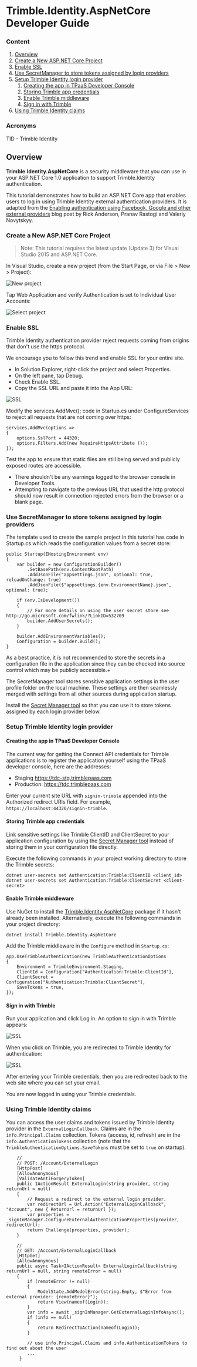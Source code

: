 # Trimble.Identity.AspNetCore Developer Guide

### Content

1. [Overview](#overview)
2. [Create a New ASP.NET Core Project](#create)
3. [Enable SSL](#ssl)
4. [Use SecretManager to store tokens assigned by login providers](#SecretManager)
5. [Setup Trimble Identity login provider](#provider)
	1. [Creating the app in TPaaS Developer Console](#tdc)
	2. [Storing Trimble app credentials](#appcreds)
	3. [Enable Trimble middleware](#middleware)
	4. [Sign in with Trimble](#signin)
6. [Using Trimble Identity claims](#claims)

### Acronyms

TID - Trimble Identity

## <a name="overview">Overview</a>

**Trimble.Identity.AspNetCore** is a security middleware that you can use in your ASP.NET Core 1.0 application to support Trimble.Identity authentication.

This tutorial demonstrates how to build an ASP.NET Core app that enables users to log in using Trimble Identity external authentication providers. It is adapted from the [Enabling authentication using Facebook, Google and other external providers](https://docs.microsoft.com/en-us/aspnet/core/security/authentication/sociallogins) blog post by Rick Anderson, Pranav Rastogi and Valeriy Novytskyy. 

### <a name="create">Create a New ASP.NET Core Project</a>

> Note: This tutorial requires the latest update (Update 3) for Visual Studio 2015 and ASP.NET Core.

In Visual Studio, create a new project (from the Start Page, or via File > New > Project):

![New project](images/new-project.png)

Tap Web Application and verify Authentication is set to Individual User Accounts:

![Select project](images/select-project.png)

### <a name="ssl">Enable SSL</a>

Trimble Identity authentication provider reject requests coming from origins that don't use the https protocol.

We encourage you to follow this trend and enable SSL for your entire site.

- In Solution Explorer, right-click the project and select Properties.
- On the left pane, tap Debug.
- Check Enable SSL.
- Copy the SSL URL and paste it into the App URL:

![SSL](images/ssl.png)

Modify the services.AddMvc(); code in Startup.cs under ConfigureServices to reject all requests that are not coming over https:

	services.AddMvc(options =>
	{
	    options.SslPort = 44320;
	    options.Filters.Add(new RequireHttpsAttribute ());
	});

Test the app to ensure that static files are still being served and publicly exposed routes are accessible.

- There shouldn't be any warnings logged to the browser console in Developer Tools.
- Attempting to navigate to the previous URL that used the http protocol should now result in connection rejected errors from the browser or a blank page.

### <a name="SecretManager">Use SecretManager to store tokens assigned by login providers</a>

The template used to create the sample project in this tutorial has code in Startup.cs which reads the configuration values from a secret store:

	public Startup(IHostingEnvironment env)
	{
	    var builder = new ConfigurationBuilder()
	        .SetBasePath(env.ContentRootPath)
	        .AddJsonFile("appsettings.json", optional: true, reloadOnChange: true)
	        .AddJsonFile($"appsettings.{env.EnvironmentName}.json", optional: true);
	
	    if (env.IsDevelopment())
	    {
	        // For more details on using the user secret store see http://go.microsoft.com/fwlink/?LinkID=532709
	        builder.AddUserSecrets();
	    }
	
	    builder.AddEnvironmentVariables();
	    Configuration = builder.Build();
	}

As a best practice, it is not recommended to store the secrets in a configuration file in the application since they can be checked into source control which may be publicly accessible.+

The SecretManager tool stores sensitive application settings in the user profile folder on the local machine. These settings are then seamlessly merged with settings from all other sources during application startup.

Install the [Secret Manager tool](https://docs.microsoft.com/en-us/aspnet/core/security/app-secrets) so that you can use it to store tokens assigned by each login provider below.

### <a name="provider">Setup Trimble Identity login provider</a>

#### <a name="tdc">Creating the app in TPaaS Developer Console</a>

The current way for getting the Connect API credentials for Trimble applications is to register the application yourself using the TPaaS developer console, here are the addresses:

- Staging <https://tdc-stg.trimblepaas.com>
- Production: <https://tdc.trimblepaas.com>

Enter your current site URL with `signin-trimble` appended into the Authorized redirect URIs field. For example, `https://localhost:44320/signin-trimble`.

#### <a name="appcreds">Storing Trimble app credentials</a>

Link sensitive settings like Trimble ClientID and ClientSecret to your application configuration by using the [Secret Manager tool](https://docs.microsoft.com/en-us/aspnet/core/security/app-secrets) instead of storing them in your configuration file directly.

Execute the following commands in your project working directory to store the Trimble secrets:

	dotnet user-secrets set Authentication:Trimble:ClientID <client_id>
	dotnet user-secrets set Authentication:Trimble:ClientSecret <client-secret>

#### <a name="middleware">Enable Trimble middleware</a>

Use NuGet to install the [Trimble.Identity.AspNetCore](https://www.nuget.org/packages/Trimble.Identity.AspNetCore) package if it hasn't already been installed. Alternatively, execute the following commands in your project directory:

	dotnet install Trimble.Identity.AspNetCore

Add the Trimble middleware in the `Configure` method in `Startup.cs`:

	app.UseTrimbleAuthentication(new TrimbleAuthenticationOptions
	{
        Environment = TrimbleEnvironment.Staging,
	    ClientId = Configuration["Authentication:Trimble:ClientId"],
	    ClientSecret = Configuration["Authentication:Trimble:ClientSecret"],
		SaveTokens = true,
	});

#### <a name="signin">Sign in with Trimble</a>

Run your application and click Log in. An option to sign in with Trimble appears:

![SSL](images/donetrimble.png)

When you click on Trimble, you are redirected to Trimble Identity for authentication:


![SSL](images/signin.png)

After entering your Trimble credentials, then you are redirected back to the web site where you can set your email.

You are now logged in using your Trimble credentials.

### <a name="claims">Using Trimble Identity claims</a>

You can access the user claims and tokens issued by Trimble Identity provider in the `ExternalLoginCallback`.
Claims are in the `info.Principal.Claims` collection.
Tokens (access, id, refresh) are in the `info.AuthenticationTokens` collection (note that the `TrimbleAuthenticationOptions.SaveTokens` must be set to `true` on startup).

        //
        // POST: /Account/ExternalLogin
        [HttpPost]
        [AllowAnonymous]
        [ValidateAntiForgeryToken]
        public IActionResult ExternalLogin(string provider, string returnUrl = null)
        {
            // Request a redirect to the external login provider.
            var redirectUrl = Url.Action("ExternalLoginCallback", "Account", new { ReturnUrl = returnUrl });
            var properties = _signInManager.ConfigureExternalAuthenticationProperties(provider, redirectUrl);
            return Challenge(properties, provider);
        }

        //
        // GET: /Account/ExternalLoginCallback
        [HttpGet]
        [AllowAnonymous]
        public async Task<IActionResult> ExternalLoginCallback(string returnUrl = null, string remoteError = null)
        {
            if (remoteError != null)
            {
                ModelState.AddModelError(string.Empty, $"Error from external provider: {remoteError}");
                return View(nameof(Login));
            }
            var info = await _signInManager.GetExternalLoginInfoAsync();
            if (info == null)
            {
                return RedirectToAction(nameof(Login));
            }

			// use info.Principal.Claims and info.AuthenticationTokens to find out about the user
			...
         }
